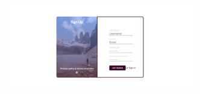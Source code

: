 ![alt text](https://github.com/yveette/HTML-CSS-Mini-Course/blob/master/Introduction-to-CSS-Exercise/03_Mountain-Form/Screenshots/screenshot.png)
